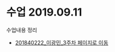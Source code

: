 # 수업 2019.09.11
수업내용 정리

* [201840222_이광민_3주차 페이지로 이동](https://github.com/raim201840222/php_201840222/blob/master/201840222_이광민_3주차.pptx)